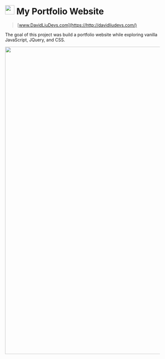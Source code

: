 # <img src="https://github.com/dliu753/portfolio_v1/blob/master/assets/logo.PNG" width="30"> My Portfolio Website
>[www.DavidLiuDevs.com](https://http://davidliudevs.com/)

The goal of this project was build a portfolio website while exploring vanilla JavaScript, JQuery, and CSS.

<img src="https://github.com/dliu753/portfolio_v1/blob/master/assets/portfolio_capture.PNG" width="1000">

